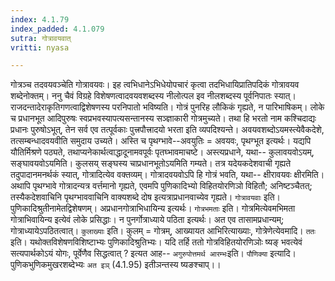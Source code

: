 ```yaml
---
index: 4.1.79
index_padded: 4.1.079
sutra: गोत्रावयवात्
vritti: nyasa

---
```

गोत्रञ्च तदवयवञ्चेति गोत्रावयवः। इह त्वभिधानेऽभिधेयोपचारं कृत्वा तदभिधायिप्रातिपदिकं गोत्रावयव शब्देनोक्तम्। ननु चैवं विग्रहे विशेषणत्वादवयवशब्दस्य नीलोत्पल इव नीलशब्दस्य पूर्वनिपातः स्यात्। राजदन्तादेराकृतिगणत्वाद्विशेषणस्य परनिपातो भविष्यति। गोत्रं पुनरिह लौकिकं गृह्यते, न पारिभाषिकम्। लोके च प्रधानभूत आदिपुरुषः स्वप्रभवस्यापत्यसन्तानस्य सञ्ज्ञाकारी गोत्रमुच्यते। तथा हि भरतो नाम कश्चिदाद्यः प्रधानः पुरुषोऽभूत्, तेन सर्व एव तत्पूर्वकाः पुत्त्रपौत्त्रादयो भरता इति व्यपदिश्यन्ते। अवयवशब्दोऽयमस्त्येवैकदेशे, तत्सम्बन्धादवयवीति समुदाय उच्यते। अस्ति च पृथग्भावे--अवयुतिः = अवयवः, पृथग्भूत इत्यर्थः। यद्यपि यौतिर्मिश्रणे पठ्यते, तथाप्यनेकार्थत्वाद्धादूनामवपूर्वः पृतघ्भावमाचष्टे। अस्त्यप्रधाने, यथा-- कुलावयवोऽयम्, सङ्घावयवोऽयमिति। कुलसय् सङ्घस्य चाप्रधानभूतोऽयमिति गम्यते। तत्र यदेयकदेशवाची गृह्यते तदुपादानमनर्थकं स्यात्, गोत्रादित्येव वक्तव्यम्। गोत्रादवयवोऽपि हि गोत्रं भवति, यथा-- क्षीरावयवः क्षीरमिति। अथापि पृथग्भावे गोत्रादन्यत्र वर्त्तमानो गृह्यते, एवमपि पुणिकादिभ्यो विहितयोरणिञो विहितौ; अनिष्टञ्चैतत्; तस्यैकदेशवाचिनि पृथग्भाववाचिनि वाक्यशब्दे दोष इत्यत्राप्रधानवाच्येव गृह्यते। `गोत्रावयवाः` इति। पुणिकादिश्रुतीनामेतद्विशेषणम्। अप्रधानगोत्राभिधायिन्य इत्यर्थः। `गोत्रभमताः` इति। गोत्रमित्येवमभिमता गोत्राभिवायिन्य इत्येवं लोके प्रसिद्धाः। न पुनर्गोत्राध्याये पठिता इत्यर्थः। अत एव तासामप्रधान्यम्; गोत्राध्यायेऽपठितत्वात्। `कुलाख्याः` इति। कुलम् = गोत्रम्, आख्यायत आभिरित्याख्याः, गोत्रेणेत्येवमादि। `ततः` इति। यथोक्तविशेषणविशिष्टाभ्यः पुणिकादिश्रुतिभ्यः। यदि तर्हि ततो गोत्रविहितयोरणिञोः ष्यङ् भवत्येवं सत्यपार्थकोऽयं योगः, पूर्वेणैव सिद्धत्वात् ? इत्यत आह-- `अगुरुपोत्तमर्थ आरम्भः`इति। `पौणिक्या` इत्यादि। पुणिकभुणिकमुखरशब्देभ्यः `अत इञ्` (4.1.95) इतीञन्तस्य ष्यङश्चाप्।।